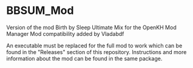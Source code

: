 # BBSUM_Mod
Version of the mod Birth by Sleep Ultimate Mix for the OpenKH Mod Manager
Mod compatibility added by Vladabdf

An executable must be replaced for the full mod to work which can be found in the "Releases" section of this repository.
Instructions and more information about the mod can be found in the same package.
